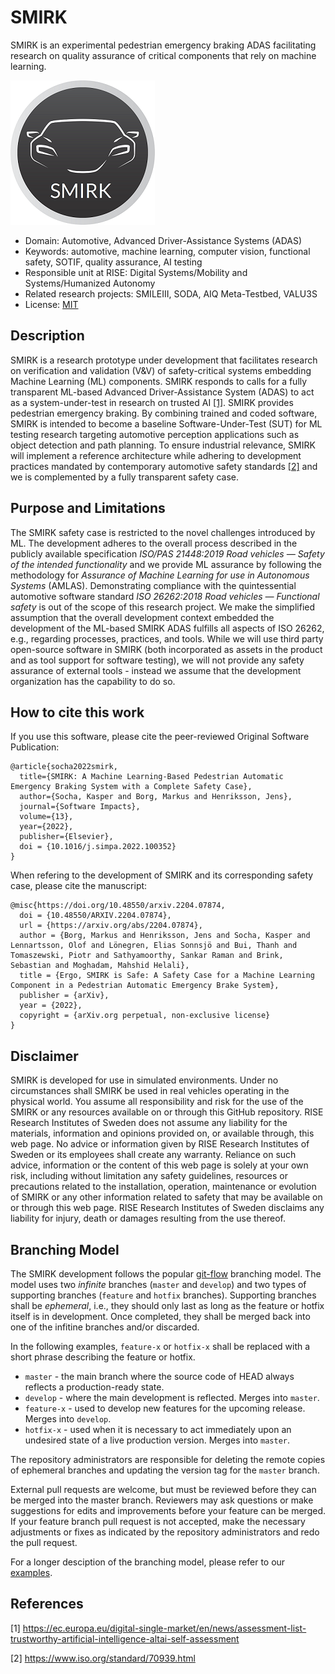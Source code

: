 # SMIRK
SMIRK is an experimental pedestrian emergency braking ADAS facilitating research on quality assurance of critical components that rely on machine learning.

![Logo](/docs/figures/smirk.png) <a name="logo"></a>

- Domain: Automotive, Advanced Driver-Assistance Systems (ADAS)
- Keywords: automotive, machine learning, computer vision, functional safety, SOTIF, quality assurance, AI testing 
- Responsible unit at RISE: Digital Systems/Mobility and Systems/Humanized Autonomy
- Related research projects: SMILEIII, SODA, AIQ Meta-Testbed, VALU3S
- License: [MIT](https://github.com/RI-SE/smirk/blob/main/LICENSE)

## Description
SMIRK is a research prototype under development that facilitates research on verification and validation (V&V) of safety-critical systems embedding Machine Learning (ML) components. SMIRK responds to calls for a fully transparent ML-based Advanced Driver-Assistance System (ADAS) to act as a system-under-test in research on trusted AI [[1]](#1). SMIRK provides pedestrian emergency braking. By combining trained and coded software, SMIRK is intended to become a baseline Software-Under-Test (SUT) for ML testing research targeting automotive perception applications such as object detection and path planning. To ensure industrial relevance, SMIRK will implement a reference architecture while adhering to development practices mandated by contemporary automotive safety standards [[2]](#2) and we is complemented by a fully transparent safety case.

## Purpose and Limitations
The SMIRK safety case is restricted to the novel challenges introduced by ML. The development adheres to the overall process described in the publicly available  specification *ISO/PAS 21448:2019 Road vehicles — Safety of the intended functionality* and we provide ML assurance by following the methodology for *Assurance of Machine Learning for use in Autonomous Systems* (AMLAS). Demonstrating compliance with the quintessential automotive software standard *ISO 26262:2018 Road vehicles — Functional safety* is out of the scope of this research project. We make the simplified assumption that the overall development context embedded the development of the ML-based SMIRK ADAS fulfills all aspects of ISO 26262, e.g., regarding processes, practices, and tools. While we will use third party open-source software in SMIRK (both incorporated as assets in the product and as tool support for software testing), we will not provide any safety assurance of external tools - instead we assume that the development organization has the capability to do so.

## How to cite this work
If you use this software, please cite the peer-reviewed Original Software Publication:

```
@article{socha2022smirk,
  title={SMIRK: A Machine Learning-Based Pedestrian Automatic Emergency Braking System with a Complete Safety Case},
  author={Socha, Kasper and Borg, Markus and Henriksson, Jens},
  journal={Software Impacts},
  volume={13},
  year={2022},
  publisher={Elsevier},
  doi = {10.1016/j.simpa.2022.100352}
}
```

When refering to the development of SMIRK and its corresponding safety case, please cite the manuscript:

```
@misc{https://doi.org/10.48550/arxiv.2204.07874,
  doi = {10.48550/ARXIV.2204.07874},
  url = {https://arxiv.org/abs/2204.07874},
  author = {Borg, Markus and Henriksson, Jens and Socha, Kasper and Lennartsson, Olof and Lönegren, Elias Sonnsjö and Bui, Thanh and Tomaszewski, Piotr and Sathyamoorthy, Sankar Raman and Brink, Sebastian and Moghadam, Mahshid Helali},  
  title = {Ergo, SMIRK is Safe: A Safety Case for a Machine Learning Component in a Pedestrian Automatic Emergency Brake System},
  publisher = {arXiv},
  year = {2022}, 
  copyright = {arXiv.org perpetual, non-exclusive license}
}
```

## Disclaimer
SMIRK is developed for use in simulated environments. Under no circumstances shall SMIRK be used in real vehicles operating in the physical world. You assume all responsibility and risk for the use of the SMIRK or any resources available on or through this GitHub repository. RISE Research Institutes of Sweden does not assume any liability for the materials, information and opinions provided on, or available through, this web page. No advice or information given by RISE Research Institutes of Sweden or its employees shall create any warranty. Reliance on such advice, information or the content of this web page is solely at your own risk, including without limitation any safety guidelines, resources or precautions related to the installation, operation, maintenance or evolution of SMIRK or any other information related to safety that may be available on or through this web page. RISE Research Institutes of Sweden disclaims any liability for injury, death or damages resulting from the use thereof. 

## Branching Model

The SMIRK development follows the popular [git-flow](https://nvie.com/posts/a-successful-git-branching-model/) branching model. The model uses two *infinite* branches (`master` and `develop`) and two types of supporting branches (`feature` and `hotfix` branches). Supporting branches shall be *ephemeral*, i.e., they should only last as long as the feature or hotfix itself is in development. Once completed, they shall be merged back into one of the infitine branches and/or discarded.

In the following examples, `feature-x` or `hotfix-x` shall be replaced with a short phrase describing the feature or hotfix.

- `master` - the main branch where the source code of HEAD always reflects a production-ready state.
- `develop` - where the main development is reflected. Merges into `master`.
- `feature-x` - used to develop new features for the upcoming release. Merges into `develop`.
-	`hotfix-x` - used when it is necessary to act immediately upon an undesired state of a live production version. Merges into `master`.

The repository administrators are responsible for deleting the remote copies of ephemeral branches and updating the version tag for the `master` branch.

External pull requests are welcome, but must be reviewed before they can be merged into the master branch. Reviewers may ask questions or make suggestions for edits and improvements before your feature can be merged. If your feature branch pull request is not accepted, make the necessary adjustments or fixes as indicated by the repository administrators and redo the pull request.

For a longer desciption of the branching model, please refer to our [examples](https://github.com/RI-SE/smirk/blob/main/branching.md).

## References
<a id="1">[1]</a> https://ec.europa.eu/digital-single-market/en/news/assessment-list-trustworthy-artificial-intelligence-altai-self-assessment

<a id="2">[2]</a> https://www.iso.org/standard/70939.html
